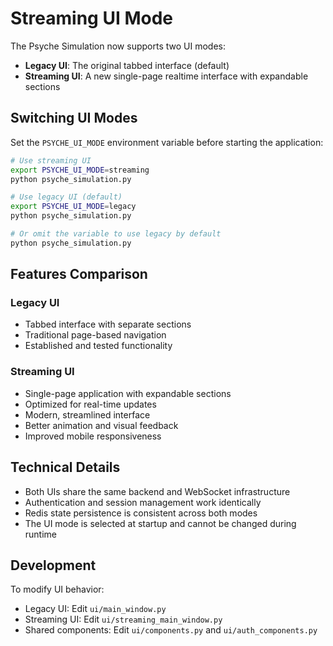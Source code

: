 # Streaming UI Mode

The Psyche Simulation now supports two UI modes:
- **Legacy UI**: The original tabbed interface (default)
- **Streaming UI**: A new single-page realtime interface with expandable sections

## Switching UI Modes

Set the `PSYCHE_UI_MODE` environment variable before starting the application:

```bash
# Use streaming UI
export PSYCHE_UI_MODE=streaming
python psyche_simulation.py

# Use legacy UI (default)
export PSYCHE_UI_MODE=legacy
python psyche_simulation.py

# Or omit the variable to use legacy by default
python psyche_simulation.py
```

## Features Comparison

### Legacy UI
- Tabbed interface with separate sections
- Traditional page-based navigation
- Established and tested functionality

### Streaming UI  
- Single-page application with expandable sections
- Optimized for real-time updates
- Modern, streamlined interface
- Better animation and visual feedback
- Improved mobile responsiveness

## Technical Details

- Both UIs share the same backend and WebSocket infrastructure
- Authentication and session management work identically
- Redis state persistence is consistent across both modes
- The UI mode is selected at startup and cannot be changed during runtime

## Development

To modify UI behavior:
- Legacy UI: Edit `ui/main_window.py`
- Streaming UI: Edit `ui/streaming_main_window.py`
- Shared components: Edit `ui/components.py` and `ui/auth_components.py`